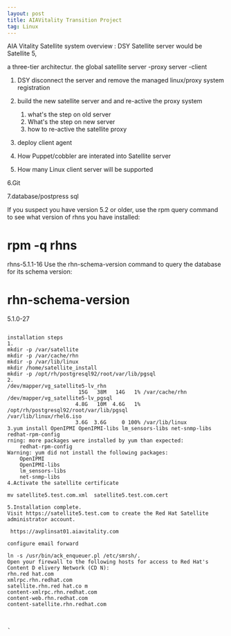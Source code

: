 ```yaml
---
layout: post
title: AIAVitality Transition Project
tag: Linux
---
```

AIA Vitality Satellite system overview : DSY Satellite server would be Satellite 5,  

a three-tier architectur. the global satellite server -proxy server -client

1. DSY disconnect the server and remove the managed linux/proxy system registration 

2. build the new satellite server and and re-active the proxy system

    1. what's the step on old server
    2. What's the step on new server
    3. how to re-active the satellite proxy 
3. deploy client agent

4. How Puppet/cobbler are interated into Satellite server

5. How many Linux client server will be supported

6.Git

7.database/postpress sql

If you suspect you have version 5.2 or older, use the rpm query command to see what version of rhns you have installed:

# rpm -q rhns
rhns-5.1.1-16
Use the rhn-schema-version command to query the database for its schema version:

# rhn-schema-version
5.1.0-27
<pre><code>
installation steps
1.
mkdir -p /var/satellite
mkdir -p /var/cache/rhn
mkdir -p /var/lib/linux
mkdir /home/satellite_install
mkdir -p /opt/rh/postgresql92/root/var/lib/pgsql
2.
/dev/mapper/vg_satellite5-lv_rhn
                       15G   38M   14G   1% /var/cache/rhn
/dev/mapper/vg_satellite5-lv_pgsql
                      4.8G   10M  4.6G   1% /opt/rh/postgresql92/root/var/lib/pgsql
/var/lib/linux/rhel6.iso
                      3.6G  3.6G     0 100% /var/lib/linux
3.yum install OpenIPMI OpenIPMI-libs lm_sensors-libs net-snmp-libs redhat-rpm-config
rning: more packages were installed by yum than expected:
	redhat-rpm-config
Warning: yum did not install the following packages:
	OpenIPMI
	OpenIPMI-libs
	lm_sensors-libs
	net-snmp-libs
4.Activate the satellite certificate

mv satellite5.test.com.xml  satellite5.test.com.cert

5.Installation complete.
Visit https://satellite5.test.com to create the Red Hat Satellite administrator account.

 https://avplinsat01.aiavitality.com

configure email forward

ln -s /usr/bin/ack_enqueuer.pl /etc/smrsh/.
Open your firewall to the following hosts for access to Red Hat's Content D elivery Network (CD N):
rhn.red hat.com
xmlrpc.rhn.redhat.com
satellite.rhn.red hat.co m
content-xmlrpc.rhn.redhat.com
content-web.rhn.redhat.com
content-satellite.rhn.redhat.com
<pre></code>

`
